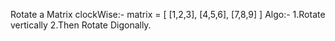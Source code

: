Rotate a Matrix clockWise:-
matrix = [ [1,2,3],
[4,5,6],
[7,8,9] ]
Algo:-
1.Rotate vertically
2.Then Rotate Digonally.
